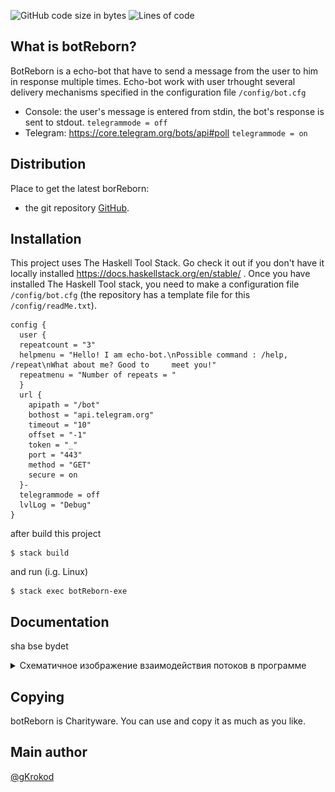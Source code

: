 ![GitHub code size in bytes](https://img.shields.io/github/languages/code-size/gKrokod/botReborn?style=flat-square)
![Lines of code](https://img.shields.io/tokei/lines/github/gKrokod/botReborn?style=flat-square)

## What is botReborn? ##

BotReborn is a echo-bot that have to send a message from the user to 
him in response multiple times. Echo-bot work with user  trhought several delivery mechanisms
specified in the configuration file `/config/bot.cfg` 
+ Console: the user's message is entered from stdin, the bot's response is sent to stdout. `telegrammode = off`
+ Telegram: https://core.telegram.org/bots/api#poll `telegrammode = on`

## Distribution ##

Place to get the latest borReborn: 
+ the git repository [GitHub](https://github.com/gKrokod/botReborn).

## Installation ##

This project uses The Haskell Tool Stack. Go check it out if you don't have it locally installed https://docs.haskellstack.org/en/stable/ .
Once you have installed The Haskell Tool stack, you need to make a configuration file `/config/bot.cfg`  (the repository has a template file for this `/config/readMe.txt`). 

```
config {
  user {
  repeatcount = "3"
  helpmenu = "Hello! I am echo-bot.\nPossible command : /help, /repeat\nWhat about me? Good to     meet you!"
  repeatmenu = "Number of repeats = "
  }
  url {
    apipath = "/bot"
    bothost = "api.telegram.org"
    timeout = "10"
    offset = "-1"
    token = "_"
    port = "443"
    method = "GET"
    secure = on
  }-
  telegrammode = off
  lvlLog = "Debug"
}
```
after build this project
```
$ stack build
```

and run (i.g. Linux)
```
$ stack exec botReborn-exe
```

## Documentation ##

sha bse bydet

<details>
<summary>Cхематичное изображение взаимодействия потоков в программе</summary>
 
[![concept][1]][1]
 
[1]: config/5.jpg
 
</details>

## Copying ##

botReborn is Charityware.  You can use and copy it as much as you like.

## Main author ##

[@gKrokod](https://github.com/gKrokod)
